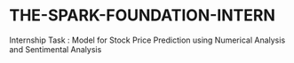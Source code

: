 # THE-SPARK-FOUNDATION-INTERN
Internship Task : Model for Stock Price Prediction using Numerical Analysis and Sentimental Analysis
